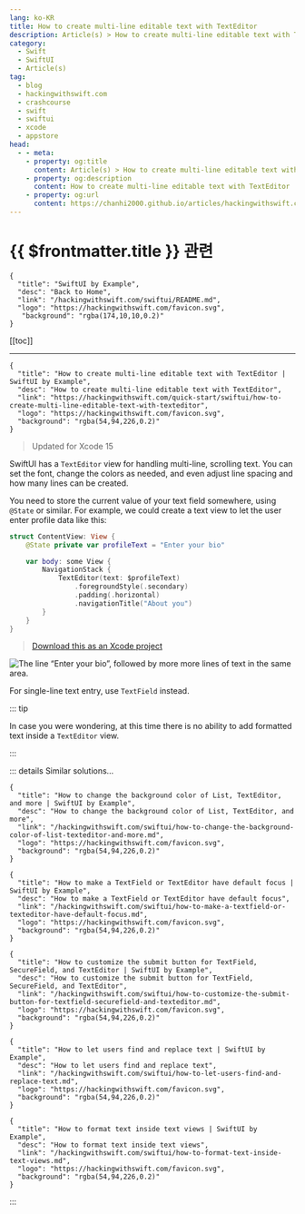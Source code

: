 ```yaml
---
lang: ko-KR
title: How to create multi-line editable text with TextEditor
description: Article(s) > How to create multi-line editable text with TextEditor
category:
  - Swift
  - SwiftUI
  - Article(s)
tag: 
  - blog
  - hackingwithswift.com
  - crashcourse
  - swift
  - swiftui
  - xcode
  - appstore
head:
  - - meta:
    - property: og:title
      content: Article(s) > How to create multi-line editable text with TextEditor
    - property: og:description
      content: How to create multi-line editable text with TextEditor
    - property: og:url
      content: https://chanhi2000.github.io/articles/hackingwithswift.com/swiftui/how-to-create-multi-line-editable-text-with-texteditor.html
---
```


# {{ $frontmatter.title }} 관련

```component VPCard
{
  "title": "SwiftUI by Example",
  "desc": "Back to Home",
  "link": "/hackingwithswift.com/swiftui/README.md",
  "logo": "https://hackingwithswift.com/favicon.svg",
   "background": "rgba(174,10,10,0.2)"
}
```

[[toc]]

---

```component VPCard
{
  "title": "How to create multi-line editable text with TextEditor | SwiftUI by Example",
  "desc": "How to create multi-line editable text with TextEditor",
  "link": "https://hackingwithswift.com/quick-start/swiftui/how-to-create-multi-line-editable-text-with-texteditor",
  "logo": "https://hackingwithswift.com/favicon.svg",
  "background": "rgba(54,94,226,0.2)"
}
```

> Updated for Xcode 15

SwiftUI has a `TextEditor` view for handling multi-line, scrolling text. You can set the font, change the colors as needed, and even adjust line spacing and how many lines can be created.

You need to store the current value of your text field somewhere, using `@State` or similar. For example, we could create a text view to let the user enter profile data like this:

```swift
struct ContentView: View {
    @State private var profileText = "Enter your bio"

    var body: some View {
        NavigationStack {
            TextEditor(text: $profileText)
                .foregroundStyle(.secondary)
                .padding(.horizontal)
                .navigationTitle("About you")
        }
    }
}
```

> [<FontIcon icon="fas fa-file-zipper"/>Download this as an Xcode project](https://hackingwithswift.com/files/projects/swiftui/how-to-create-multi-line-editable-text-with-texteditor-1.zip)

![The line “Enter your bio”, followed by more more lines of text in the same area.](https://hackingwithswift.com/img/books/quick-start/swiftui/how-to-create-multi-line-editable-text-with-texteditor-1~dark.png)

For single-line text entry, use `TextField` instead.

::: tip

In case you were wondering, at this time there is no ability to add formatted text inside a `TextEditor` view.

:::

::: details Similar solutions…

```component VPCard
{
  "title": "How to change the background color of List, TextEditor, and more | SwiftUI by Example",
  "desc": "How to change the background color of List, TextEditor, and more",
  "link": "/hackingwithswift.com/swiftui/how-to-change-the-background-color-of-list-texteditor-and-more.md",
  "logo": "https://hackingwithswift.com/favicon.svg",
  "background": "rgba(54,94,226,0.2)"
}
```

```component VPCard
{
  "title": "How to make a TextField or TextEditor have default focus | SwiftUI by Example",
  "desc": "How to make a TextField or TextEditor have default focus",
  "link": "/hackingwithswift.com/swiftui/how-to-make-a-textfield-or-texteditor-have-default-focus.md",
  "logo": "https://hackingwithswift.com/favicon.svg",
  "background": "rgba(54,94,226,0.2)"
}
```

```component VPCard
{
  "title": "How to customize the submit button for TextField, SecureField, and TextEditor | SwiftUI by Example",
  "desc": "How to customize the submit button for TextField, SecureField, and TextEditor",
  "link": "/hackingwithswift.com/swiftui/how-to-customize-the-submit-button-for-textfield-securefield-and-texteditor.md",
  "logo": "https://hackingwithswift.com/favicon.svg",
  "background": "rgba(54,94,226,0.2)"
}
```

```component VPCard
{
  "title": "How to let users find and replace text | SwiftUI by Example",
  "desc": "How to let users find and replace text",
  "link": "/hackingwithswift.com/swiftui/how-to-let-users-find-and-replace-text.md",
  "logo": "https://hackingwithswift.com/favicon.svg",
  "background": "rgba(54,94,226,0.2)"
}
```

```component VPCard
{
  "title": "How to format text inside text views | SwiftUI by Example",
  "desc": "How to format text inside text views",
  "link": "/hackingwithswift.com/swiftui/how-to-format-text-inside-text-views.md",
  "logo": "https://hackingwithswift.com/favicon.svg",
  "background": "rgba(54,94,226,0.2)"
}
```

:::

